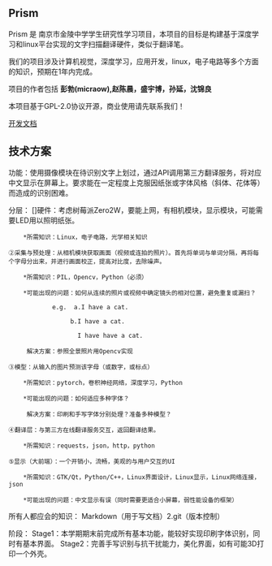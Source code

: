 ## Prism

Prism 是 南京市金陵中学学生研究性学习项目，本项目的目标是构建基于深度学习和linux平台实现的文字扫描翻译硬件，类似于翻译笔。

我们的项目涉及计算机视觉，深度学习，应用开发，linux，电子电路等多个方面的知识，预期在1年内完成。

项目的作者包括 **彭勃(micraow),赵陈晨，盛宇博，孙延，沈锦良**

本项目基于GPL-2.0协议开源，商业使用请先联系我们！

[开发文档](https://gitee.com/micraow/prism/tree/master/docs)

## 技术方案
功能：使用摄像模块在待识别文字上划过，通过API调用第三方翻译服务，将对应中文显示在屏幕上。要求能在一定程度上克服因纸张或字体风格（斜体、花体等）而造成的识别困难。

分层：
    []硬件：考虑树莓派Zero2W，要能上网，有相机模块，显示模块，可能需要LED用以照明纸张。

        *所需知识：Linux，电子电路，光学相关知识

    ②采集与预处理：从相机模块获取画面（视频或连拍的照片）。首先将单词与单词分隔，再将每个字母分出来，并进行画面校正，提高对比度，去除噪声。

        *所需知识：PIL，Opencv，Python（必须）

        *可能出现的问题：如何从连续的照片或视频中确定镜头的相对位置，避免重复或漏扫？

                e.g.  a.I have a cat.

                     b.I have a cat.     

                       I have have a cat.

         解决方案：参照全景照片用Opencv实现

    ③模型：从输入的图片预测该字母（或数字，或标点）

        *所需知识：pytorch，卷积神经网络，深度学习，Python

        *可能出现的问题：如何适应多种字体？

         解决方案：印刷和手写字体分别处理？准备多种模型？

    ④翻译层：与第三方在线翻译服务交互，返回翻译结果。

        *所需知识：requests，json，http，python

    ⑤显示（大前端）：一个开销小，流畅，美观的与用户交互的UI

        *所需知识：GTK/Qt，Python/C++，Linux界面设计，Linux显示，Linux网络连接，json

        *可能出现的问题：中文显示有误（同时需要更适合小屏幕，弱性能设备的框架）

所有人都应会的知识：
    Markdown（用于写文档）2.git（版本控制）

阶段：
    Stage1：本学期期末前完成所有基本功能，能较好实现印刷字体识别，同时有基本界面。
    Stage2：完善手写识别与抗干扰能力，美化界面，如有可能3D打印一个外壳。

